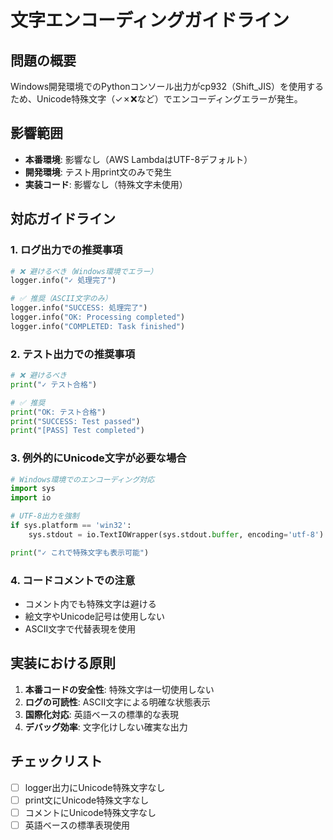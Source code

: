# 文字エンコーディングガイドライン

## 問題の概要
Windows開発環境でのPythonコンソール出力がcp932（Shift_JIS）を使用するため、Unicode特殊文字（✓✗❌など）でエンコーディングエラーが発生。

## 影響範囲
- **本番環境**: 影響なし（AWS LambdaはUTF-8デフォルト）
- **開発環境**: テスト用print文のみで発生
- **実装コード**: 影響なし（特殊文字未使用）

## 対応ガイドライン

### 1. ログ出力での推奨事項
```python
# ❌ 避けるべき（Windows環境でエラー）
logger.info("✓ 処理完了")

# ✅ 推奨（ASCII文字のみ）
logger.info("SUCCESS: 処理完了")
logger.info("OK: Processing completed")
logger.info("COMPLETED: Task finished")
```

### 2. テスト出力での推奨事項
```python
# ❌ 避けるべき
print("✓ テスト合格")

# ✅ 推奨
print("OK: テスト合格")
print("SUCCESS: Test passed")
print("[PASS] Test completed")
```

### 3. 例外的にUnicode文字が必要な場合
```python
# Windows環境でのエンコーディング対応
import sys
import io

# UTF-8出力を強制
if sys.platform == 'win32':
    sys.stdout = io.TextIOWrapper(sys.stdout.buffer, encoding='utf-8')

print("✓ これで特殊文字も表示可能")
```

### 4. コードコメントでの注意
- コメント内でも特殊文字は避ける
- 絵文字やUnicode記号は使用しない
- ASCII文字で代替表現を使用

## 実装における原則
1. **本番コードの安全性**: 特殊文字は一切使用しない
2. **ログの可読性**: ASCII文字による明確な状態表示
3. **国際化対応**: 英語ベースの標準的な表現
4. **デバッグ効率**: 文字化けしない確実な出力

## チェックリスト
- [ ] logger出力にUnicode特殊文字なし
- [ ] print文にUnicode特殊文字なし  
- [ ] コメントにUnicode特殊文字なし
- [ ] 英語ベースの標準表現使用